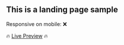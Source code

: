## This is a landing page sample

Responsive on mobile: ❌

🔥 [Live Preview](https://zainds.github.io/Landing-Page/) 🔥
